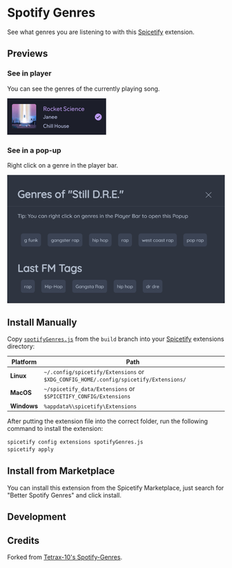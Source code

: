 # Spotify Genres

See what genres you are listening to with this [Spicetify](https://spicetify.app/) extension.

## Previews

### See in player

You can see the genres of the currently playing song.

![Currently-Playing](.github/currently-playing.png)

### See in a pop-up

Right click on a genre in the player bar.

![Pop-up](.github/popup.png)

## Install Manually

Copy [`spotifyGenres.js`](https://raw.githubusercontent.com/Vexcited/better-spotify-genres/build/spotifyGenres.js) from the `build` branch into your [Spicetify](https://github.com/spicetify/spicetify-cli) extensions directory:

| **Platform** | **Path**                                                                             |
| ------------ | ------------------------------------------------------------------------------------ |
| **Linux**    | `~/.config/spicetify/Extensions` or `$XDG_CONFIG_HOME/.config/spicetify/Extensions/` |
| **MacOS**    | `~/spicetify_data/Extensions` or `$SPICETIFY_CONFIG/Extensions`                      |
| **Windows**  | `%appdata%\spicetify\Extensions`                                                     |

After putting the extension file into the correct folder, run the following command to install the extension:

```bash
spicetify config extensions spotifyGenres.js
spicetify apply
```

## Install from Marketplace

You can install this extension from the Spicetify Marketplace, just search for "Better Spotify Genres" and click install.

## Development

## Credits

Forked from [Tetrax-10's Spotify-Genres](https://github.com/Tetrax-10/Spicetify-Extensions).
